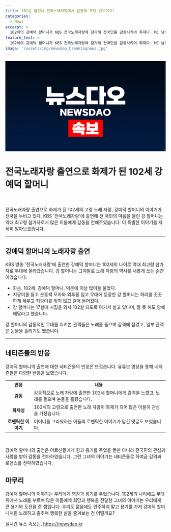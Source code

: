 ```yaml
---
title: 102살 할먼니 전국노래자랑에서 감동의 무대 선보여요!
categories:
  - News
excerpt: >
  102세의 강예덕 할머니가 KBS 전국노래자랑에 참가해 전국민을 감동시키며 화제다. MC 남희석은 강 할머니를 만나 화순. 102세. 강예덕 할머니. 덕분에 이날 많이들 울었다며 소감을 밝혀 강 할머니의 출연 영상도 공개했다. 강 할머니는 102세의 나이로 최고령 참가자로 무대에 서서 ‘찔레꽃’을 부르고 큰 호응을 얻었다. 관객들의 눈물을 자아내며 유튜브 조회수는 42만여회를 기록했고, 네티즌들의 감동적인 반응을 끌어냈다.
feature_text: >
  102세의 강예덕 할머니가 KBS 전국노래자랑에 참가해 전국민을 감동시키며 화제다. MC 남희석은 강 할머니를 만나 화순. 102세. 강예덕 할머니. 덕분에 이날 많이들 울었다며 소감을 밝혀 강 할머니의 출연 영상도 공개했다. 강 할머니는 102세의 나이로 최고령 참가자로 무대에 서서 ‘찔레꽃’을 부르고 큰 호응을 얻었다. 관객들의 눈물을 자아내며 유튜브 조회수는 42만여회를 기록했고, 네티즌들의 감동적인 반응을 끌어냈다.
image: '/assets/img/newsdao_breakingnews.jpg'
---
```


<p><img src="/assets/img/newsdao_breakingnews.jpg" alt="koreaapp 속보" /></p>

<h1 data-ke-size="size26">전국노래자랑 출연으로 화제가 된 102세 강예덕 할머니</h1>

<p data-ke-size="size16">&nbsp;</p>

<p>전국노래자랑 출연으로 화제가 된 102세의 고령 노래 자랑, 강예덕 할머니의 이야기가 전국을 누비고 있다. KBS '전국노래자랑'에 출연해 전 국민의 마음을 울린 강 할머니는 역대 최고령 참가자로서 많은 이들에게 감동을 전해주었습니다. 이 특별한 이야기를 자세히 알아보겠습니다.
<hr></p>

<h2 data-ke-size="size26">강예덕 할머니의 노래자랑 출연</h2>

<p data-ke-size="size16">KBS 방송 '전국노래자랑'에 출연한 강예덕 할머니는 102세의 나이로 역대 최고령 참가자로 무대에 올라갔습니다. 강 할머니는 그야말로 노래 자랑의 역사를 새롭게 쓰는 순간이었습니다.</p>

<ul>
  <li>화순. 102세. 강예덕 할머니. 덕분에 이날 많이들 울었다.</li>
  <li>지팡이를 들고 분홍색 모자와 외투를 입고 무대에 등장한 강 할머니는 허리를 꼿꼿하게 세우고 지팡이를 짚지 않고 걸어 들어왔다.</li>
  <li>강 할머니는 17살에 시집을 와서 102살 되도록 여기서 살고 있다며, 잘 못 해도 양해해달라고 했습니다.</li>
</ul>

<p data-ke-size="size16">강 할머니의 감동적인 무대를 지켜본 관객들은 노래를 들으며 감격에 잠겼고, 일부 관객은 눈물을 흘리기도 했습니다.</p>

<hr>

<h2 data-ke-size="size26">네티즌들의 반응</h2>

<p data-ke-size="size16">강예덕 할머니의 출연에 대한 네티즌들의 반응은 뜨겁습니다. 유튜브 영상을 통해 네티즌들은 다양한 반응을 보였습니다.</p>

<table>
  <tr>
    <td style="text-align: center; height: 17px;"><b>반응</b></td>
    <td style="text-align: center; height: 17px;"><b>내용</b></td>
  </tr>
  <tr>
    <td style="text-align: center; height: 17px;"><b>감동</b></td>
    <td>감동적으로 노래 자랑에 출연한 102세 할머니에게 감격을 느꼈고, 노래를 들으며 눈물을 흘렸습니다.</td>
  </tr>
  <tr>
    <td style="text-align: center; height: 17px;"><b>화제성</b></td>
    <td>102세의 고령으로 출연한 노래 자랑이 화제가 되어 많은 이들이 관심을 가졌습니다.</td>
  </tr>
  <tr>
    <td style="text-align: center; height: 17px;"><b>로맨틱한 이야기</b></td>
    <td>어머니를 그리워하는 이들의 로맨틱한 이야기가 담긴 댓글도 보였습니다.</td>
  </tr>
</table>

<p data-ke-size="size16">&nbsp;</p>

<p data-ke-size="size16">강예덕 할머니의 출연은 어르신들에게 힘과 용기를 주었을 뿐만 아니라 전국민의 관심과 사랑을 받아 감동을 전파하였습니다. 그런 그녀의 이야기는 네티즌들로 하여금 감격과 로맨스를 전파하였습니다.</p>

<h2 data-ke-size="size26">마무리</h2>

<p data-ke-size="size16">강예덕 할머니의 이야기는 우리에게 영감과 용기를 주었습니다. 102세의 나이에도 무대 위에서 노래를 부르며 많은 이들에게 희망과 행복을 전달한 그녀의 이야기는 우리에게 큰 용기와 도전을 준 셈입니다. 우리도 젊음에도 안주하지 말고 용기를 가져 강예덕 할머니처럼 노래하고 춤추며 행복한 삶을 즐겨보는 건 어떨까요?</p>
실시간 뉴스 속보는, <a href="https://newsdao.kr" rel="dofollow">https://newsdao.kr</a>


